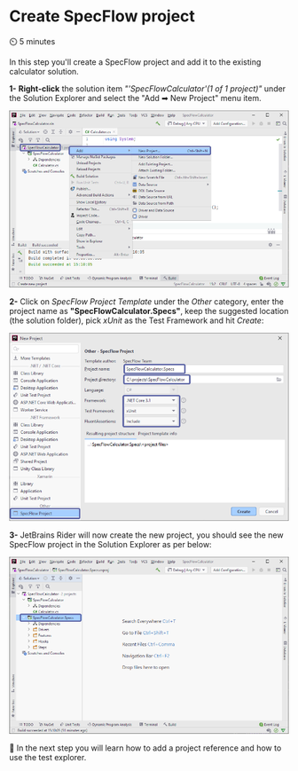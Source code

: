 Create SpecFlow project
=======================

⏲️ 5 minutes

In this step you'll create a SpecFlow project and add it to the existing calculator solution.

**1-** **Right-click** the solution item *"'SpecFlowCalculator'(1 of 1 project)"* under the Solution Explorer and select the "Add ➡ New Project" menu item.

![add specflow project](../_static/riderimages/addproject.png)

**2-** Click on *SpecFlow Project Template* under the *Other* category, enter the project name as **"SpecFlowCalculator.Specs"**, keep the suggested location (the solution folder), pick *xUnit* as the Test Framework and hit *Create*:

![specflow project configs](../_static/riderimages/specproject2.png)

**3-** JetBrains Rider will now create the new project, you should see the new SpecFlow project in the Solution Explorer as per below:

![specflow project configs](../_static/riderimages/addedproject.png)

📄 In the next step you will learn how to add a project reference and how to use the test explorer.
